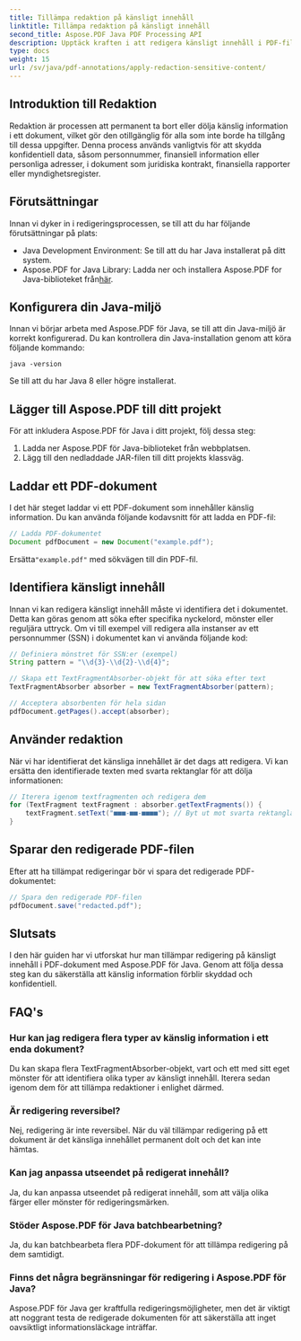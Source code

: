 ```yaml
---
title: Tillämpa redaktion på känsligt innehåll
linktitle: Tillämpa redaktion på känsligt innehåll
second_title: Aspose.PDF Java PDF Processing API
description: Upptäck kraften i att redigera känsligt innehåll i PDF-filer med Aspose.PDF för Java.
type: docs
weight: 15
url: /sv/java/pdf-annotations/apply-redaction-sensitive-content/
---
```


## Introduktion till Redaktion

Redaktion är processen att permanent ta bort eller dölja känslig information i ett dokument, vilket gör den otillgänglig för alla som inte borde ha tillgång till dessa uppgifter. Denna process används vanligtvis för att skydda konfidentiell data, såsom personnummer, finansiell information eller personliga adresser, i dokument som juridiska kontrakt, finansiella rapporter eller myndighetsregister.

## Förutsättningar

Innan vi dyker in i redigeringsprocessen, se till att du har följande förutsättningar på plats:

- Java Development Environment: Se till att du har Java installerat på ditt system.
-  Aspose.PDF for Java Library: Ladda ner och installera Aspose.PDF for Java-biblioteket från[här](https://releases.aspose.com/pdf/java/).


## Konfigurera din Java-miljö

Innan vi börjar arbeta med Aspose.PDF för Java, se till att din Java-miljö är korrekt konfigurerad. Du kan kontrollera din Java-installation genom att köra följande kommando:

```java -version```

Se till att du har Java 8 eller högre installerat.

## Lägger till Aspose.PDF till ditt projekt

För att inkludera Aspose.PDF för Java i ditt projekt, följ dessa steg:

1. Ladda ner Aspose.PDF för Java-biblioteket från webbplatsen.
2. Lägg till den nedladdade JAR-filen till ditt projekts klassväg.

## Laddar ett PDF-dokument

I det här steget laddar vi ett PDF-dokument som innehåller känslig information. Du kan använda följande kodavsnitt för att ladda en PDF-fil:

```java
// Ladda PDF-dokumentet
Document pdfDocument = new Document("example.pdf");
```

 Ersätta`"example.pdf"` med sökvägen till din PDF-fil.

## Identifiera känsligt innehåll

Innan vi kan redigera känsligt innehåll måste vi identifiera det i dokumentet. Detta kan göras genom att söka efter specifika nyckelord, mönster eller reguljära uttryck. Om vi till exempel vill redigera alla instanser av ett personnummer (SSN) i dokumentet kan vi använda följande kod:

```java
// Definiera mönstret för SSN:er (exempel)
String pattern = "\\d{3}-\\d{2}-\\d{4}";

// Skapa ett TextFragmentAbsorber-objekt för att söka efter text
TextFragmentAbsorber absorber = new TextFragmentAbsorber(pattern);

// Acceptera absorbenten för hela sidan
pdfDocument.getPages().accept(absorber);
```

## Använder redaktion

När vi har identifierat det känsliga innehållet är det dags att redigera. Vi kan ersätta den identifierade texten med svarta rektanglar för att dölja informationen:

```java
// Iterera igenom textfragmenten och redigera dem
for (TextFragment textFragment : absorber.getTextFragments()) {
    textFragment.setText("■■■-■■-■■■■"); // Byt ut mot svarta rektanglar
}
```

## Sparar den redigerade PDF-filen

Efter att ha tillämpat redigeringar bör vi spara det redigerade PDF-dokumentet:

```java
// Spara den redigerade PDF-filen
pdfDocument.save("redacted.pdf");
```

## Slutsats

I den här guiden har vi utforskat hur man tillämpar redigering på känsligt innehåll i PDF-dokument med Aspose.PDF för Java. Genom att följa dessa steg kan du säkerställa att känslig information förblir skyddad och konfidentiell.

## FAQ's

### Hur kan jag redigera flera typer av känslig information i ett enda dokument?

Du kan skapa flera TextFragmentAbsorber-objekt, vart och ett med sitt eget mönster för att identifiera olika typer av känsligt innehåll. Iterera sedan igenom dem för att tillämpa redaktioner i enlighet därmed.

### Är redigering reversibel?

Nej, redigering är inte reversibel. När du väl tillämpar redigering på ett dokument är det känsliga innehållet permanent dolt och det kan inte hämtas.

### Kan jag anpassa utseendet på redigerat innehåll?

Ja, du kan anpassa utseendet på redigerat innehåll, som att välja olika färger eller mönster för redigeringsmärken.

### Stöder Aspose.PDF för Java batchbearbetning?

Ja, du kan batchbearbeta flera PDF-dokument för att tillämpa redigering på dem samtidigt.

### Finns det några begränsningar för redigering i Aspose.PDF för Java?

Aspose.PDF för Java ger kraftfulla redigeringsmöjligheter, men det är viktigt att noggrant testa de redigerade dokumenten för att säkerställa att inget oavsiktligt informationsläckage inträffar.